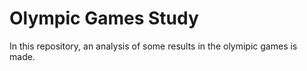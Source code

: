 # Olympic Games Study
In this repository, an analysis of some results in the olymipic games is made. 
